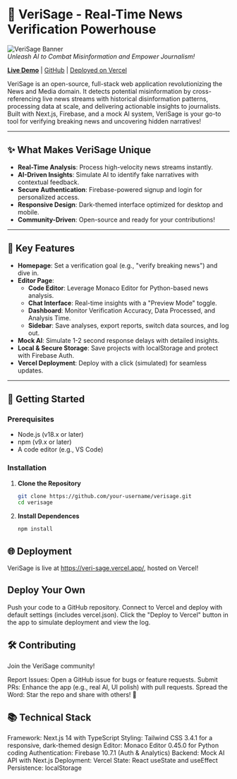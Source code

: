 # 🚀 VeriSage - Real-Time News Verification Powerhouse

![VeriSage Banner](https://via.placeholder.com/1200x300?text=VeriSage+-+Verify+the+Truth+Now!)  
*Unleash AI to Combat Misinformation and Empower Journalism!*

**[Live Demo](https://veri-sage.vercel.app/)** | [GitHub](https://github.com/your-username/verisage) | [Deployed on Vercel](#deployment)

VeriSage is an open-source, full-stack web application revolutionizing the News and Media domain. It detects potential misinformation by cross-referencing live news streams with historical disinformation patterns, processing data at scale, and delivering actionable insights to journalists. Built with Next.js, Firebase, and a mock AI system, VeriSage is your go-to tool for verifying breaking news and uncovering hidden narratives!

---

## ✨ What Makes VeriSage Unique
- **Real-Time Analysis**: Process high-velocity news streams instantly.
- **AI-Driven Insights**: Simulate AI to identify fake narratives with contextual feedback.
- **Secure Authentication**: Firebase-powered signup and login for personalized access.
- **Responsive Design**: Dark-themed interface optimized for desktop and mobile.
- **Community-Driven**: Open-source and ready for your contributions!

---

## 🎯 Key Features
- **Homepage**: Set a verification goal (e.g., "verify breaking news") and dive in.
- **Editor Page**:
  - **Code Editor**: Leverage Monaco Editor for Python-based news analysis.
  - **Chat Interface**: Real-time insights with a "Preview Mode" toggle.
  - **Dashboard**: Monitor Verification Accuracy, Data Processed, and Analysis Time.
  - **Sidebar**: Save analyses, export reports, switch data sources, and log out.
- **Mock AI**: Simulate 1-2 second response delays with detailed insights.
- **Local & Secure Storage**: Save projects with localStorage and protect with Firebase Auth.
- **Vercel Deployment**: Deploy with a click (simulated) for seamless updates.

---

## 🚀 Getting Started

### Prerequisites
- Node.js (v18.x or later)
- npm (v9.x or later)
- A code editor (e.g., VS Code)

### Installation
1. **Clone the Repository**
   ```bash
   git clone https://github.com/your-username/verisage.git
   cd verisage
2. **Install Dependences**
   ```bash
   npm install

## 🌐 Deployment
VeriSage is live at https://veri-sage.vercel.app/, hosted on Vercel!

## Deploy Your Own
Push your code to a GitHub repository.
Connect to Vercel and deploy with default settings (includes vercel.json).
Click the "Deploy to Vercel" button in the app to simulate deployment and view the log.
## 🛠️ Contributing
Join the VeriSage community!

Report Issues: Open a GitHub issue for bugs or feature requests.
Submit PRs: Enhance the app (e.g., real AI, UI polish) with pull requests.
Spread the Word: Star the repo and share with others! 🌟
## 📚 Technical Stack
Framework: Next.js 14 with TypeScript
Styling: Tailwind CSS 3.4.1 for a responsive, dark-themed design
Editor: Monaco Editor 0.45.0 for Python coding
Authentication: Firebase 10.7.1 (Auth & Analytics)
Backend: Mock AI API with Next.js
Deployment: Vercel
State: React useState and useEffect
Persistence: localStorage         
